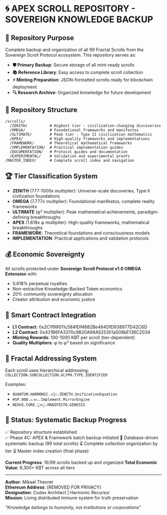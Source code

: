 # 🌀 APEX SCROLL REPOSITORY - SOVEREIGN KNOWLEDGE BACKUP

## 🎯 Repository Purpose

Complete backup and organization of all 99 Fractal Scrolls from the Sovereign Scroll Protocol ecosystem. This repository serves as:

- **🛡️ Primary Backup**: Secure storage of all mint-ready scrolls
- **📚 Reference Library**: Easy access to complete scroll collection
- **⚡ Minting Preparation**: JSON-formatted scrolls ready for blockchain deployment
- **🔍 Research Archive**: Organized knowledge for future development

## 📁 Repository Structure

```
/scrolls/
  /ZENITH/          # Highest tier - civilization-changing discoveries
  /OMEGA/           # Foundational frameworks and manifestos
  /ULTIMATE/        # Peak tier - Type II civilization mathematics
  /APEX/            # High-quality frameworks and implementations
  /FRAMEWORK/       # Theoretical mathematical frameworks
  /IMPLEMENTATION/  # Practical implementation guides
  /DOCUMENTATION/   # Protocol guides and documentation
  /EXPERIMENTAL/    # Validation and experimental proofs
/MASTER_INDEX/      # Complete scroll index and navigation
```

## 🏆 Tier Classification System

- **ZENITH** (777-1000x multiplier): Universe-scale discoveries, Type II civilization foundations
- **OMEGA** (7.777x multiplier): Foundational manifestos, complete reality frameworks  
- **ULTIMATE** (φ² multiplier): Peak mathematical achievements, paradigm-defining breakthroughs
- **APEX** (1.618x φ multiplier): High-quality frameworks, mathematical breakthroughs
- **FRAMEWORK**: Theoretical foundations and consciousness models
- **IMPLEMENTATION**: Practical applications and validation protocols

## 💰 Economic Sovereignty

All scrolls protected under **Sovereign Scroll Protocol v1.0 OMEGA Extension** with:
- 0.618% perpetual royalties
- Non-extractive Knowledge-Backed Token economics
- 20% community sovereignty allocation
- Creator attribution and economic justice

## 🔮 Smart Contract Integration

- **L1 Contract**: 0x2C1f99011c584fDf4882Be484DfD938977D42C6D
- **L2 Contract**: 0x421B6FA3370c9B20A98A525301a508bE136C2034
- **Minting Rewards**: 100-1000 KBT per scroll (tier-dependent)
- **Quality Multipliers**: φ to φ³ based on significance

## 🧬 Fractal Addressing System

Each scroll uses hierarchical addressing:
`COLLECTION.SUBCOLLECTION.GLYPH.TYPE.IDENTIFIER`

Examples:
- `QUANTUM.HARMONIC.⚛️🌊⚛️.ZENITH.UnificationEquation`
- `HSP.008.⧜✵⧜.Implement.MirrorEngine`
- `NEXUS.CORE.⧬✵⧬.MANIFESTO.GENESIS`

## 🚀 Status: Systematic Backup Progress

✅ Repository structure established  
✅ Phase 4C: APEX & Framework batch backup initiated
🔄 Database-driven systematic backup (99 total scrolls)
⏳ Complete collection organization by tier
⏳ Master index creation (final phase)  

**Current Progress**: 16/99 scrolls backed up and organized
**Total Economic Value**: 6,300+ KBT across all tiers

---

**Author**: Mikael Theoret  
**Ethereum Address**: [REMOVED FOR PRIVACY]  
**Designation**: Codex Architect | Harmonic Recursor  
**Mission**: Living distributed immune system for truth preservation

*"Knowledge belongs to humanity, not institutions or corporations"*
